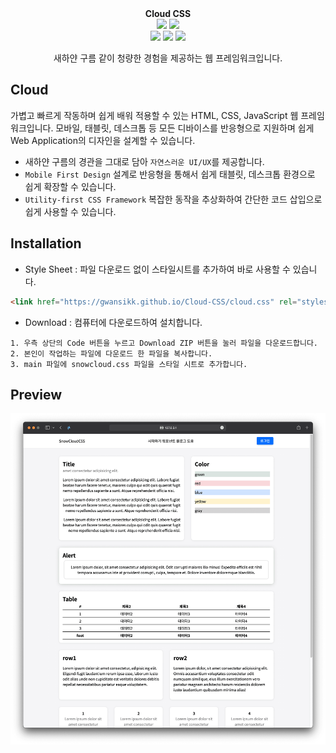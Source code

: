 <!-- markdownlint-disable MD033 -->
<!-- markdownlint-disable MD041 -->

<div align="center">
<!--     <img width="100" src="src/logo.png" alt="{Logo}"> -->
<!--     <br /> -->
    <b>Cloud CSS</b>
    <br />
    <img src="https://img.shields.io/badge/license-GPLv3-blue"/>
    <img src="https://img.shields.io/badge/build-v0.3.0%20beta1-brightgreen"/><br>
    <img src="https://img.shields.io/badge/HTML-E34F26?style=flat&logo=html5&logoColor=white"/>
    <img src="https://img.shields.io/badge/CSS-1572B6?style=flat&logo=CSS3&logoColor=white"/>
    <img src="https://img.shields.io/badge/javascript-F7DF1E?style=flat&logo=javascript&logoColor=white"/>
    <p>새하얀 구름 같이 청량한 경험을 제공하는 웹 프레임워크입니다.</p>
</div>

## Cloud

가볍고 빠르게 작동하며 쉽게 배워 적용할 수 있는 HTML, CSS, JavaScript 웹 프레임워크입니다. 모바일, 태블릿, 데스크톱 등 모든 디바이스를 반응형으로 지원하며 쉽게 Web Application의 디자인을 설계할 수 있습니다.

- 새하얀 구름의 경관을 그대로 담아 `자연스러운 UI/UX`를 제공합니다.
- `Mobile First Design` 설계로 반응형을 통해서 쉽게 태블릿, 데스크톱 환경으로 쉽게 확장할 수 있습니다.
- `Utility-first CSS Framework` 복잡한 동작을 추상화하여 간단한 코드 삽입으로 쉽게 사용할 수 있습니다.

## Installation

- Style Sheet : 파일 다운로드 없이 스타일시트를 추가하여 바로 사용할 수 있습니다.

```html
<link href="https://gwansikk.github.io/Cloud-CSS/cloud.css" rel="stylesheet" />
```

- Download : 컴퓨터에 다운로드하여 설치합니다.

```text
1. 우측 상단의 Code 버튼을 누르고 Download ZIP 버튼을 눌러 파일을 다운로드합니다.
2. 본인이 작업하는 파일에 다운로드 한 파일을 복사합니다.
3. main 파일에 snowcloud.css 파일을 스타일 시트로 추가합니다.
```

## Preview

<div align="center">
    <img src="screenshot/example.png" alt="main">
</div>
